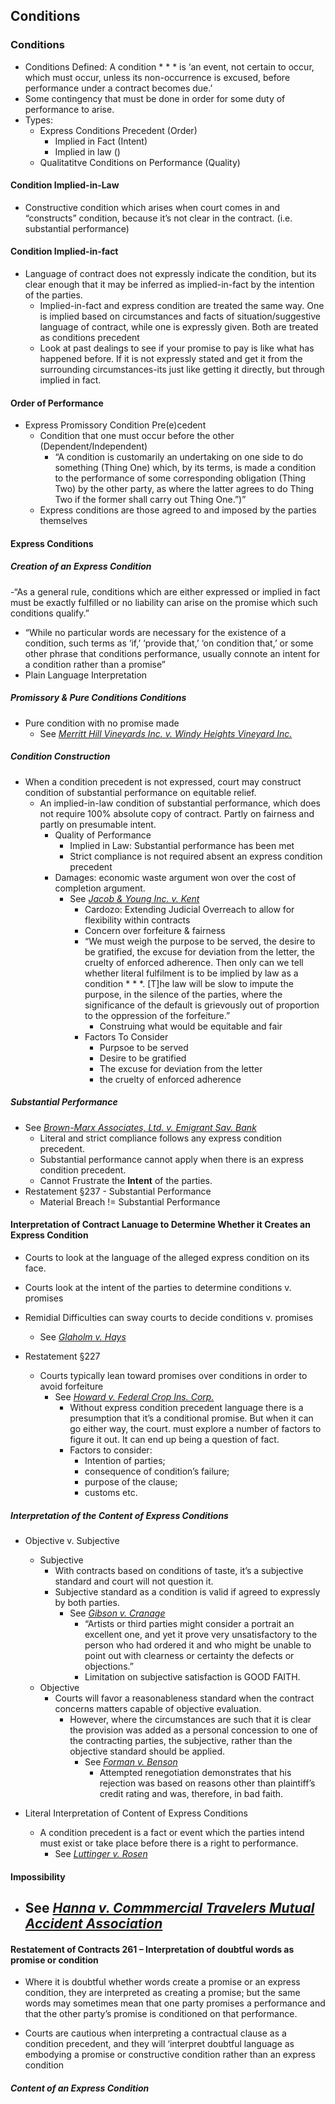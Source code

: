 ## Conditions

### Conditions
- Conditions Defined: A condition * * * is ‘an event, not certain to occur, which must occur, unless its non-occurrence is excused, before performance under a contract becomes due.’
- Some contingency that must be done in order for some duty of performance to arise.
- Types:
  - Express Conditions Precedent (Order)
    - Implied in Fact (Intent)
    - Implied in law ()
  - Qualitatitve Conditions on Performance (Quality)


#### Condition Implied-in-Law
  - Constructive condition which arises when court comes in and “constructs” condition, because it’s not clear in the contract. (i.e. substantial performance)

#### Condition Implied-in-fact
- Language of contract does not expressly indicate the condition, but its clear enough that it may be inferred as implied-in-fact by the intention of the parties.
  - Implied-in-fact and express condition are treated the same way. One is implied based on circumstances and facts of situation/suggestive language of contract, while one is expressly given. Both are treated as conditions precedent
  - Look at past dealings to see if your promise to pay is like what has happened before. If it is not expressly stated and get it from the surrounding circumstances-its just like getting it directly, but through implied in fact.

#### Order of Performance
- Express Promissory Condition Pre(e)cedent
  - Condition that one must occur before the other (Dependent/Independent)
    - “A condition is customarily an undertaking on one side to do something (Thing One) which, by its terms, is made a condition to the performance of some corresponding obligation (Thing Two) by the other party, as where the latter agrees to do Thing Two if the former shall carry out Thing One.”)”
  - Express conditions are those agreed to and imposed by the parties themselves


#### Express Conditions
##### Creation of an Express Condition
-“As a general rule, conditions which are either expressed or implied in fact must be exactly fulfilled or no liability can arise on the promise which such conditions qualify.”
- “While no particular words are necessary for the existence of a condition, such terms as ‘if,’ ‘provide that,’ ‘on condition that,’ or some other phrase that conditions performance, usually connote an intent for a condition rather than a promise”
- Plain Language Interpretation

##### Promissory & Pure Conditions Conditions
- Pure condition with no promise made
  - See *[Merritt Hill Vineyards Inc. v. Windy Heights Vineyard Inc.](link)*

##### Condition Construction
- When a condition precedent is not expressed, court may construct condition of substantial performance on equitable relief.
  - An implied-in-law condition of substantial performance, which does not require 100% absolute copy of contract. Partly on fairness and partly on presumable intent.
    - Quality of Performance
      - Implied in Law: Substantial performance has been met
      - Strict compliance is not required absent an express condition precedent
    - Damages: economic waste argument won over the cost of completion argument.
      - See *[Jacob & Young Inc. v. Kent](Link)*
        - Cardozo: Extending Judicial Overreach to allow for flexibility within contracts
        - Concern over forfeiture & fairness
        - “We must weigh the purpose to be served, the desire to be gratified, the excuse for deviation from the letter, the cruelty of enforced adherence. Then only can we tell whether literal fulfilment is to be implied by law as a condition * * *. [T]he law will be slow to impute the purpose, in the silence of the parties, where the significance of the default is grievously out of proportion to the oppression of the forfeiture.”
          - Construing what would be equitable and fair
        - Factors To Consider
          - Purpsoe to be served
          - Desire to be gratified
          - The excuse for deviation from the letter
          - the cruelty of enforced adherence

##### Substantial Performance
- See *[Brown-Marx Associates, Ltd. v. Emigrant Sav. Bank](link)*
  - Literal and strict compliance follows any express condition precedent.
  - Substantial performance cannot apply when there is an express condition precedent.
  - Cannot Frustrate the **Intent** of the parties.
- Restatement §237 - Substantial Performance
  - Material Breach != Substantial Performance


#### Interpretation of Contract Lanuage to Determine Whether it Creates an Express Condition
  - Courts to look at the language of the alleged express condition on its face.
  - Courts look at the intent of the parties to determine conditions v. promises
  - Remidial Difficulties can sway courts to decide conditions v. promises
    - See *[Glaholm v. Hays](link)*

- Restatement §227
  - Courts typically lean toward promises over conditions in order to avoid forfeiture
    - See *[Howard v. Federal Crop Ins. Corp.](link)*
      - Without express condition precedent language there is a presumption that it’s a conditional promise. But when it can go either way, the court. must explore a number of factors to figure it out. It can end up being a question of fact.
      - Factors to consider:
        - Intention of parties;
        - consequence of condition’s failure;
        - purpose of the clause;
        - customs etc.

##### Interpretation of the Content of Express Conditions
- Objective v. Subjective
  - Subjective
    - With contracts based on conditions of taste, it’s a subjective standard and court will not question it.
    - Subjective standard as a condition is valid if agreed to expressly by both parties.
      - See *[Gibson v. Cranage](link)*
        - “Artists or third parties might consider a portrait an excellent one, and yet it prove very unsatisfactory to the person who had ordered it and who might be unable to point out with clearness or certainty the defects or objections.”
        - Limitation on subjective satisfaction is GOOD FAITH.
  - Objective
    - Courts will favor a reasonableness standard when the contract concerns matters capable of objective evaluation.
      - However, where the circumstances are such that it is clear the provision was added as a personal concession to one of the contracting parties, the subjective, rather than the objective standard should be applied.
        - See *[Forman v. Benson](link)*
          - Attempted renegotiation demonstrates that his rejection was based on reasons other than plaintiff’s credit rating and was, therefore, in bad faith.

- Literal Interpretation of Content of Express Conditions
  - A condition precedent is a fact or event which the parties intend must exist or take place before there is a right to performance.
    - See *[Luttinger v. Rosen](link)*

#### Impossibility
- See *[Hanna v. Commmercial Travelers Mutual Accident Association](link)*
  - 

#### Restatement of Contracts 261 – Interpretation of doubtful words as promise or condition
- Where it is doubtful whether words create a promise or an express condition, they are interpreted as creating a promise; but the same words may sometimes mean that one party promises a performance and that the other party’s promise is conditioned on that performance.







- Courts are cautious when interpreting a contractual clause as a condition precedent, and they will ‘interpret doubtful language as embodying a promise or constructive condition rather than an express condition


##### Content of an Express Condition
